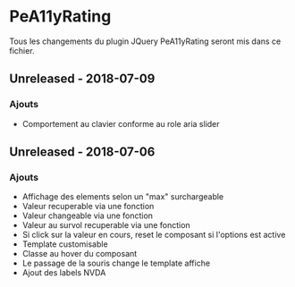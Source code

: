 # PeA11yRating
Tous les changements du plugin JQuery PeA11yRating seront mis dans ce fichier.

## Unreleased - 2018-07-09
### Ajouts
- Comportement au clavier conforme au role aria slider

## Unreleased - 2018-07-06
### Ajouts
- Affichage des elements selon un "max" surchargeable
- Valeur recuperable via une fonction
- Valeur changeable via une fonction
- Valeur au survol recuperable via une fonction
- Si click sur la valeur en cours, reset le composant si l'options est active
- Template customisable
- Classe au hover du composant
- Le passage de la souris change le template affiche
- Ajout des labels NVDA

